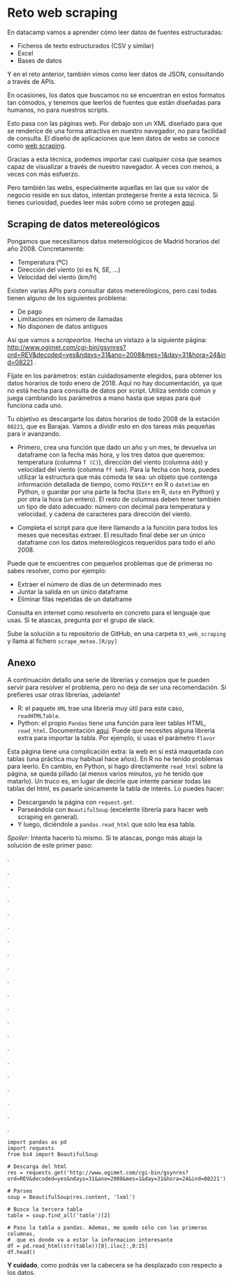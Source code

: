 # Reto web scraping

En datacamp vamos a aprender cómo leer datos de fuentes estructuradas:

* Ficheros de texto estructurados (CSV y similar)
* Excel
* Bases de datos

Y en el reto anterior, también vimos como leer datos de JSON, consultando a través de APIs.

En ocasiones, los datos que buscamos no se encuentran en estos formatos tan cómodos, y tenemos que leerlos de fuentes que están diseñadas para humanos, no para nuestros scripts.

Esto pasa con las páginas web. Por debajo son un XML diseñado para que se renderice de una forma atractiva en nuestro navegador, no para facilidad de consulta. El diseño de aplicaciones que leen datos de webs se conoce como [web scraping](https://en.wikipedia.org/wiki/Web_scraping).

Gracias a esta técnica, podemos importar casi cualquier cosa que seamos capaz de visualizar a través de nuestro navegador. A veces con menos, a veces con más esfuerzo.

Pero también las webs, especialmente aquellas en las que su valor de negocio reside en sus datos, intentan protegerse frente a esta técnica. Si tienes curiosidad, puedes leer más sobre cómo se protegen [aquí](https://github.com/JonasCz/How-To-Prevent-Scraping).

## Scraping de datos metereológicos

Pongamos que necesitamos datos metereológicos de Madrid horarios del año 2008. Concretamente:

* Temperatura (ºC)
* Dirección del viento (si es N, SE, ...)
* Velocidad del viento (km/h)

Existen varias APIs para consultar datos metereólogicos, pero casi todas tienen alguno de los siguientes problema:

* De pago
* Limitaciones en número de llamadas
* No disponen de datos antiguos

Así que vamos a _scrapearlos_. Hecha un vistazo a la siguiente página: http://www.ogimet.com/cgi-bin/gsynres?ord=REV&decoded=yes&ndays=31&ano=2008&mes=1&day=31&hora=24&ind=08221 .

Fíjate en los parámetros: están cuidadosamente elegidos, para obtener los datos horarios de todo enero de 2018. Aquí no hay documentación, ya que no está hecha para consulta de datos por script. Utiliza sentido común y juega cambiando los parámetros a mano hasta que sepas para qué funciona cada uno.

Tu objetivo es descargarte los datos horarios de todo 2008 de la estación `08221`, que es Barajas. Vamos a dividir esto en dos tareas más pequeñas para ir avanzando.

* Primero, crea una función que dado un año y un mes, te devuelva un dataframe con la fecha más hora, y los tres datos que queremos: temperatura (columna `T (C)`), dirección del viento (columna `ddd`) y velocidad del viento (columna `ff kmh`). Para la fecha con hora, puedes utilizar la estructura que más cómoda te sea: un objeto que contenga información detallada de tiempo, como `POSIX*t` en R o `datetime` en Python, o guardar por una parte la fecha (`Date` en R, `date` en Python) y por otra la hora (un entero). El resto de columnas deben tener también un tipo de dato adecuado: número con decimal para temperatura y velocidad, y cadena de caracteres para dirección del viento.

* Completa el script para que itere llamando a la función para todos los meses que necesitas extraer. El resultado final debe ser un único dataframe con los datos metereólogicos requeridos para todo el año 2008.

Puede que te encuentres con pequeños problemas que de primeras no sabes resolver, como por ejemplo:

* Extraer el número de días de un determinado mes
* Juntar la salida en un único dataframe
* Eliminar filas repetidas de un dataframe

Consulta en internet como resolverlo en concreto para el lenguaje que usas. Si te atascas, pregunta por el grupo de slack.

Sube la solución a tu repositorio de GitHub, en una carpeta `03_web_scraping` y llama al fichero `scrape_meteo.[R/py]`

## Anexo

A continuación detallo una serie de librerías y consejos que te pueden servir para resolver el problema, pero no deja de ser una recomendación. Si prefieres usar otras librerías, ¡adelante!

* R: el paquete `XML` trae una librería muy útil para este caso, `readHTMLTable`.
* Python: el propio `Pandas` tiene una función para leer tablas HTML, `read_html`. Documentación [aquí](https://pandas.pydata.org/pandas-docs/stable/generated/pandas.read_html.html). Puede que necesites alguna librería extra para importar la tabla. Por ejemplo, si usas el parámetro `flavor`

Esta página tiene una complicación extra: la web en sí está maquetada con tablas (una práctica muy habitual hace años). En R no he tenido problemas para leerlo. En cambio, en Python, si hago directamente `read_html` sobre la página, se queda pillado (al menos varios minutos, yo he tenido que matarlo). Un truco es, en lugar de decirle que intente parsear todas las tablas del html, es pasarle únicamente la tabla de interés. Lo puedes hacer:

* Descargando la página con `request.get`.
* Parseándola con `BeautifulSoup` (excelente librería para hacer web scraping en general).
* Y luego, diciéndole a `pandas.read_html` que solo lea esa tabla.

_Spoiler_: Intenta hacerlo tú mismo. Si te atascas, pongo más abajo la solución de este primer paso:

.

.

.

.

.

.

.

.

.

.

.

.

.

.

.

.

.

.

.

.

.


```
import pandas as pd
import requests
from bs4 import BeautifulSoup

# Descarga del html
res = requests.get('http://www.ogimet.com/cgi-bin/gsynres?ord=REV&decoded=yes&ndays=31&ano=2008&mes=1&day=31&hora=24&ind=08221')

# Parseo
soup = BeautifulSoup(res.content, 'lxml')

# Busco la tercera tabla
table = soup.find_all('table')[2]

# Paso la tabla a pandas. Ademas, me quedo solo con las primeras columnas,
#  que es donde va a estar la informacion interesante
df = pd.read_html(str(table))[0].iloc[:,0:15]
df.head()
```

__Y cuidado__, como podrás ver la cabecera se ha desplazado con respecto a los datos.
